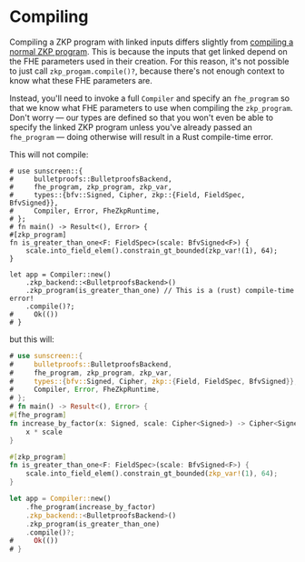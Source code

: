 # Compiling

Compiling a ZKP program with linked inputs differs slightly from [compiling a normal ZKP program](/zkp/compiling/compiling.md). This is because the inputs that get linked depend on the FHE parameters used in their creation. For this reason, it's not possible to just call `zkp_progam.compile()?`, because there's not enough context to know what these FHE parameters are.

Instead, you'll need to invoke a full `Compiler` and specify an `fhe_program` so
that we know what FHE parameters to use when compiling the `zkp_program`. Don't
worry &mdash; our types are defined so that you won't even be able to specify the
linked ZKP program unless you've already passed an `fhe_program` &mdash; doing
otherwise will result in a Rust compile-time error.

This will not compile:
```rust,no_run,compile_fail
# use sunscreen::{
#     bulletproofs::BulletproofsBackend,
#     fhe_program, zkp_program, zkp_var,
#     types::{bfv::Signed, Cipher, zkp::{Field, FieldSpec, BfvSigned}},
#     Compiler, Error, FheZkpRuntime,
# };
# fn main() -> Result<(), Error> {
#[zkp_program]
fn is_greater_than_one<F: FieldSpec>(scale: BfvSigned<F>) {
    scale.into_field_elem().constrain_gt_bounded(zkp_var!(1), 64);
}

let app = Compiler::new()
    .zkp_backend::<BulletproofsBackend>()
    .zkp_program(is_greater_than_one) // This is a (rust) compile-time error!
    .compile()?;
#     Ok(())
# }
```

but this will:

```rust
# use sunscreen::{
#     bulletproofs::BulletproofsBackend,
#     fhe_program, zkp_program, zkp_var,
#     types::{bfv::Signed, Cipher, zkp::{Field, FieldSpec, BfvSigned}},
#     Compiler, Error, FheZkpRuntime,
# };
# fn main() -> Result<(), Error> {
#[fhe_program]
fn increase_by_factor(x: Signed, scale: Cipher<Signed>) -> Cipher<Signed> {
    x * scale
}

#[zkp_program]
fn is_greater_than_one<F: FieldSpec>(scale: BfvSigned<F>) {
    scale.into_field_elem().constrain_gt_bounded(zkp_var!(1), 64);
}

let app = Compiler::new()
    .fhe_program(increase_by_factor)
    .zkp_backend::<BulletproofsBackend>()
    .zkp_program(is_greater_than_one)
    .compile()?;
#     Ok(())
# }
```
